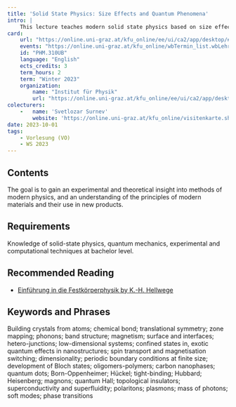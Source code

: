 ```yaml
---
title: 'Solid State Physics: Size Effects and Quantum Phenomena'
intro: |
    This lecture teaches modern solid state physics based on size effects, dimensionality and quantum phenomena.
card:
    url: "https://online.uni-graz.at/kfu_online/ee/ui/ca2/app/desktop/#/slc.tm.cp/student/courses/829803?$ctx=design=ca;lang=de&$scrollTo=toc_overview"
    events: "https://online.uni-graz.at/kfu_online/wbTermin_list.wbLehrveranstaltung?pStpSpNr=829803&pHighlightDate=&pSort=&pFilter=&pMaskAction="
    id: "PHM.310UB"
    language: "English"
    ects_credits: 3
    term_hours: 2
    term: "Winter 2023"
    organization:
        name: "Institut für Physik"
        url: "https://online.uni-graz.at/kfu_online/ee/ui/ca2/app/desktop/#/pl/ui/$ctx/wborg.display?$ctx=design=ca2;header=max;lang=de&pOrgNr=14158"
colecturers:
    -   name: 'Svetlozar Surnev'
        website: 'https://online.uni-graz.at/kfu_online/visitenkarte.show_vcard?pPersonenId=5204FAE994D83BC8&pPersonenGruppe=3'
date: 2023-10-01
tags:
    - Vorlesung (VO)
    - WS 2023
---
```


## Contents


The goal is to gain an experimental and theoretical insight into methods of modern physics, and an understanding of the principles of modern materials and their use in new products.

## Requirements

Knowledge of solid-state physics, quantum mechanics, experimental and computational techniques at bachelor level.

## Recommended Reading

- [Einführung in die Festkörperphysik by K.-H. Hellwege](https://www.isbn.de/ebook/9783642966118/einfuehrung-in-die-festkoerperphysik)

## Keywords and Phrases

Building crystals from atoms; chemical bond; translational symmetry; zone mapping; phonons; band structure; magnetism; surface and interfaces; hetero-junctions; low-dimensional systems; confined states in, exotic quantum effects in nanostructures; spin transport and magnetisation switching; dimensionality; periodic boundary conditions at finite size; development of Bloch states; oligomers-polymers; carbon nanophases; quantum dots; Born-Oppenheimer; Hückel; tight-binding; Hubbard; Heisenberg; magnons; quantum Hall; topological insulators; superconductivity and superfluidity; polaritons; plasmons; mass of photons; soft modes; phase transitions
